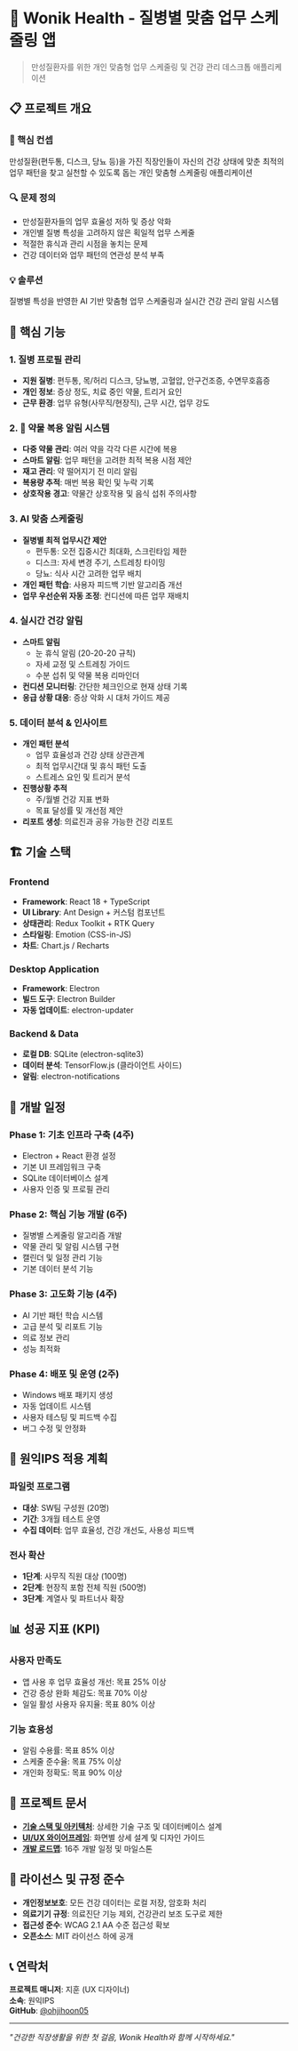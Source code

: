 # 🏥 Wonik Health - 질병별 맞춤 업무 스케줄링 앱

> 만성질환자를 위한 개인 맞춤형 업무 스케줄링 및 건강 관리 데스크톱 애플리케이션

## 📋 프로젝트 개요

### 🎯 핵심 컨셉
만성질환(편두통, 디스크, 당뇨 등)을 가진 직장인들이 자신의 건강 상태에 맞춘 최적의 업무 패턴을 찾고 실천할 수 있도록 돕는 개인 맞춤형 스케줄링 애플리케이션

### 🔍 문제 정의
- 만성질환자들의 업무 효율성 저하 및 증상 악화
- 개인별 질병 특성을 고려하지 않은 획일적 업무 스케줄
- 적절한 휴식과 관리 시점을 놓치는 문제
- 건강 데이터와 업무 패턴의 연관성 분석 부족

### 💡 솔루션
질병별 특성을 반영한 AI 기반 맞춤형 업무 스케줄링과 실시간 건강 관리 알림 시스템

## 🚀 핵심 기능

### 1. 질병 프로필 관리
- **지원 질병**: 편두통, 목/허리 디스크, 당뇨병, 고혈압, 안구건조증, 수면무호흡증
- **개인 정보**: 증상 정도, 치료 중인 약물, 트리거 요인
- **근무 환경**: 업무 유형(사무직/현장직), 근무 시간, 업무 강도

### 2. 💊 약물 복용 알림 시스템
- **다중 약물 관리**: 여러 약을 각각 다른 시간에 복용
- **스마트 알림**: 업무 패턴을 고려한 최적 복용 시점 제안
- **재고 관리**: 약 떨어지기 전 미리 알림
- **복용량 추적**: 매번 복용 확인 및 누락 기록
- **상호작용 경고**: 약물간 상호작용 및 음식 섭취 주의사항

### 3. AI 맞춤 스케줄링
- **질병별 최적 업무시간 제안**
  - 편두통: 오전 집중시간 최대화, 스크린타임 제한
  - 디스크: 자세 변경 주기, 스트레칭 타이밍
  - 당뇨: 식사 시간 고려한 업무 배치
- **개인 패턴 학습**: 사용자 피드백 기반 알고리즘 개선
- **업무 우선순위 자동 조정**: 컨디션에 따른 업무 재배치

### 4. 실시간 건강 알림
- **스마트 알림**
  - 눈 휴식 알림 (20-20-20 규칙)
  - 자세 교정 및 스트레칭 가이드
  - 수분 섭취 및 약물 복용 리마인더
- **컨디션 모니터링**: 간단한 체크인으로 현재 상태 기록
- **응급 상황 대응**: 증상 악화 시 대처 가이드 제공

### 5. 데이터 분석 & 인사이트
- **개인 패턴 분석**
  - 업무 효율성과 건강 상태 상관관계
  - 최적 업무시간대 및 휴식 패턴 도출
  - 스트레스 요인 및 트리거 분석
- **진행상황 추적**
  - 주/월별 건강 지표 변화
  - 목표 달성률 및 개선점 제안
- **리포트 생성**: 의료진과 공유 가능한 건강 리포트

## 🏗️ 기술 스택

### Frontend
- **Framework**: React 18 + TypeScript
- **UI Library**: Ant Design + 커스텀 컴포넌트
- **상태관리**: Redux Toolkit + RTK Query
- **스타일링**: Emotion (CSS-in-JS)
- **차트**: Chart.js / Recharts

### Desktop Application
- **Framework**: Electron
- **빌드 도구**: Electron Builder
- **자동 업데이트**: electron-updater

### Backend & Data
- **로컬 DB**: SQLite (electron-sqlite3)
- **데이터 분석**: TensorFlow.js (클라이언트 사이드)
- **알림**: electron-notifications

## 📅 개발 일정

### Phase 1: 기초 인프라 구축 (4주)
- Electron + React 환경 설정
- 기본 UI 프레임워크 구축
- SQLite 데이터베이스 설계
- 사용자 인증 및 프로필 관리

### Phase 2: 핵심 기능 개발 (6주)
- 질병별 스케줄링 알고리즘 개발
- 약물 관리 및 알림 시스템 구현
- 캘린더 및 일정 관리 기능
- 기본 데이터 분석 기능

### Phase 3: 고도화 기능 (4주)
- AI 기반 패턴 학습 시스템
- 고급 분석 및 리포트 기능
- 의료 정보 관리
- 성능 최적화

### Phase 4: 배포 및 운영 (2주)
- Windows 배포 패키지 생성
- 자동 업데이트 시스템
- 사용자 테스팅 및 피드백 수집
- 버그 수정 및 안정화

## 🏢 원익IPS 적용 계획

### 파일럿 프로그램
- **대상**: SW팀 구성원 (20명)
- **기간**: 3개월 테스트 운영
- **수집 데이터**: 업무 효율성, 건강 개선도, 사용성 피드백

### 전사 확산
- **1단계**: 사무직 직원 대상 (100명)
- **2단계**: 현장직 포함 전체 직원 (500명)
- **3단계**: 계열사 및 파트너사 확장

## 📊 성공 지표 (KPI)

### 사용자 만족도
- 앱 사용 후 업무 효율성 개선: 목표 25% 이상
- 건강 증상 완화 체감도: 목표 70% 이상
- 일일 활성 사용자 유지율: 목표 80% 이상

### 기능 효용성
- 알림 수용률: 목표 85% 이상
- 스케줄 준수율: 목표 75% 이상
- 개인화 정확도: 목표 90% 이상

## 📂 프로젝트 문서

- **[기술 스택 및 아키텍처](./TECH_STACK.md)**: 상세한 기술 구조 및 데이터베이스 설계
- **[UI/UX 와이어프레임](./UI_WIREFRAME.md)**: 화면별 상세 설계 및 디자인 가이드
- **[개발 로드맵](./ROADMAP.md)**: 16주 개발 일정 및 마일스톤

## 📄 라이선스 및 규정 준수

- **개인정보보호**: 모든 건강 데이터는 로컬 저장, 암호화 처리
- **의료기기 규정**: 의료진단 기능 제외, 건강관리 보조 도구로 제한
- **접근성 준수**: WCAG 2.1 AA 수준 접근성 확보
- **오픈소스**: MIT 라이선스 하에 공개

## 📞 연락처

**프로젝트 매니저**: 지훈 (UX 디자이너)  
**소속**: 원익IPS  
**GitHub**: [@ohjihoon05](https://github.com/ohjihoon05)

---

*"건강한 직장생활을 위한 첫 걸음, Wonik Health와 함께 시작하세요."*